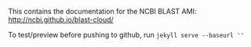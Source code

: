 This contains the documentation for the NCBI BLAST AMI: http://ncbi.github.io/blast-cloud/

To test/preview before pushing to github, run `jekyll serve --baseurl ''`
